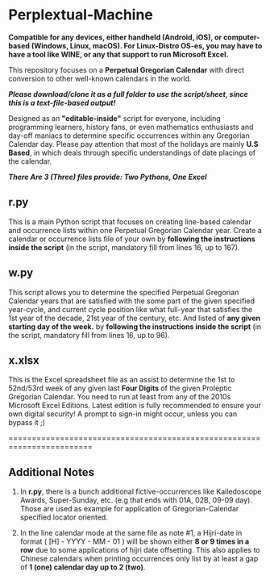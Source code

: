# Perplextual-Machine

**Compatible for any devices, either handheld (Android, iOS), or computer-based (Windows, Linux, macOS). For Linux-Distro OS-es, you may have to have a tool like WINE, or any that support to run Microsoft Excel.**

This repository focuses on a **Perpetual Gregorian Calendar** with direct conversion to other well-known calendars in the world.

**_Please download/clone it as a full folder to use the script/sheet, since this is a text-file-based output!_**

Designed as an **"editable-inside"** script for everyone, including programming learners, history fans, or even mathematics enthusiasts and day-off maniacs to determine specific occurrences within any Gregorian Calendar day. Please pay attention that most of the holidays are mainly **U.S Based**, in which deals through specific understandings of date placings of the calendar.


***There Are 3 (Three) files provide: Two Pythons, One Excel***

## r.py

This is a main Python script that focuses on creating line-based calendar and occurrence lists within one Perpetual Gregorian Calendar year. Create a calendar or occurrence lists file of your own by **following the instructions inside the script** (in the script, mandatory fill from lines 16, up to 167).

## w.py

This script allows you to determine the specified Perpetual Gregorian Calendar years that are satisfied with the some part of the given specified year-cycle, and current cycle position like what full-year that satisfies the 1st year of the decade, 21st year of the century, etc. And listed of **any given starting day of the week.** by **following the instructions inside the script** (in the script, mandatory fill from lines 16, up to 96).

## x.xlsx

This is the Excel spreadsheet file as an assist to determine the 1st to 52nd/53rd week of any given last **Four Digits** of the given Proleptic Gregorian Calendar. You need to run at least from any of the 2010s Microsoft Excel Editions. Latest edition is fully recommended to ensure your own digital security! A prompt to sign-in might occur, unless you can bypass it ;)



========================================================================



## Additional Notes

1. In **r.py**, there is a bunch additional fictive-occurrences like Kailedoscope Awards, Super-Sunday, etc. (e.g that ends with 01A, 02B, 09-09 day). Those are used as example for application of Gregorian-Calendar specified locator oriented.

2. In the line calendar mode at the same file as note #1, a Hijri-date in format ( [H] - YYYY - MM - 01 ) will be shown either **8 or 9 times in a row** due to some applications of hijri date offsetting. This also applies to Chinese calendars when printing occurrences only list by at least a gap of **1 (one) calendar day up to 2 (two)**.
